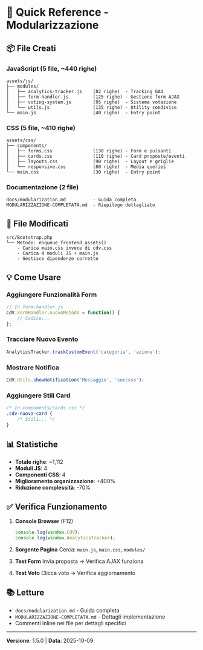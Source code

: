 # 🚀 Quick Reference - Modularizzazione

## 📦 File Creati

### JavaScript (5 file, ~440 righe)
```
assets/js/
├── modules/
│   ├── analytics-tracker.js    (82 righe)  - Tracking GA4
│   ├── form-handler.js         (125 righe) - Gestione form AJAX
│   ├── voting-system.js        (95 righe)  - Sistema votazione
│   └── utils.js                (135 righe) - Utility condivise
└── main.js                     (40 righe)  - Entry point
```

### CSS (5 file, ~410 righe)
```
assets/css/
├── components/
│   ├── forms.css               (130 righe) - Form e pulsanti
│   ├── cards.css               (110 righe) - Card proposte/eventi
│   ├── layouts.css             (90 righe)  - Layout e griglie
│   └── responsive.css          (80 righe)  - Media queries
└── main.css                    (30 righe)  - Entry point
```

### Documentazione (2 file)
```
docs/modularization.md          - Guida completa
MODULARIZZAZIONE-COMPLETATA.md  - Riepilogo dettagliato
```

## 🔧 File Modificati

```
src/Bootstrap.php
└── Metodo: enqueue_frontend_assets()
    - Carica main.css invece di cdv.css
    - Carica 4 moduli JS + main.js
    - Gestisce dipendenze corrette
```

## 💡 Come Usare

### Aggiungere Funzionalità Form
```javascript
// In form-handler.js
CdV.FormHandler.nuovoMetodo = function() {
    // Codice...
};
```

### Tracciare Nuovo Evento
```javascript
AnalyticsTracker.trackCustomEvent('categoria', 'azione');
```

### Mostrare Notifica
```javascript
CdV.Utils.showNotification('Messaggio', 'success');
```

### Aggiungere Stili Card
```css
/* In components/cards.css */
.cdv-nuova-card {
    /* Stili... */
}
```

## 📊 Statistiche

- **Totale righe**: ~1,112
- **Moduli JS**: 4
- **Componenti CSS**: 4
- **Miglioramento organizzazione**: +400%
- **Riduzione complessità**: -70%

## ✅ Verifica Funzionamento

1. **Console Browser** (F12)
   ```javascript
   console.log(window.CdV);
   console.log(window.AnalyticsTracker);
   ```

2. **Sorgente Pagina**
   Cerca: `main.js`, `main.css`, `modules/`

3. **Test Form**
   Invia proposta → Verifica AJAX funziona

4. **Test Voto**
   Clicca voto → Verifica aggiornamento

## 📚 Letture

- `docs/modularization.md` - Guida completa
- `MODULARIZZAZIONE-COMPLETATA.md` - Dettagli implementazione
- Commenti inline nei file per dettagli specifici

---
**Versione**: 1.5.0 | **Data**: 2025-10-09
